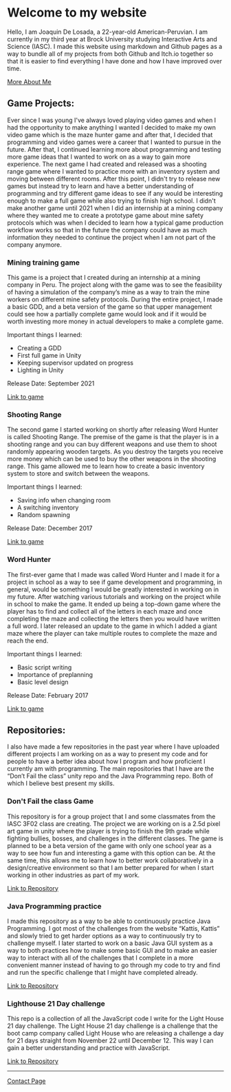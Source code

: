 # Welcome to my website

Hello, I am Joaquin De Losada, a 22-year-old American-Peruvian. I am currently in my third year at Brock University studying Interactive Arts and Science (IASC). I made this website using markdown and Github pages as a way to bundle all of my projects from both Github and Itch.io together so that it is easier to find everything I have done and how I have improved over time.

[More About Me](https://montainproductions.github.io/Joaquin.github.io/About)

## Game Projects:

Ever since I was young I've always loved playing video games and when I had the opportunity to make anything I wanted I decided to make my own video game which is the maze hunter game and after that, I decided that programming and video games were a career that I wanted to pursue in the future. After that, I continued learning more about programming and testing more game ideas that I wanted to work on as a way to gain more experience. The next game I had created and released was a shooting range game where I wanted to practice more with an inventory system and moving between different rooms. After this point, I didn't try to release new games but instead try to learn and have a better understanding of programming and try different game ideas to see if any would be interesting enough to make a full game while also trying to finish high school. I didn't make another game until 2021 when I did an internship at a mining company where they wanted me to create a prototype game about mine safety protocols which was when I decided to learn how a typical game production workflow works so that in the future the company could have as much information they needed to continue the project when I am not part of the company anymore.

### Mining training game

This game is a project that I created during an internship at a mining company in Peru. The project along with the game was to see the feasibility of having a simulation of the company’s mine as a way to train the mine workers on different mine safety protocols. During the entire project, I made a basic GDD, and a beta version of the game so that upper management could see how a partially complete game would look and if it would be worth investing more money in actual developers to make a complete game.

Important things I learned:

- Creating a GDD
- First full game in Unity
- Keeping supervisor updated on progress
- Lighting in Unity

Release Date: September 2021

[Link to game](https://montain-productions.itch.io/untitled-safty-mining-game)

### Shooting Range

The second game I started working on shortly after releasing Word Hunter is called Shooting Range. The premise of the game is that the player is in a shooting range and you can buy different weapons and use them to shoot randomly appearing wooden targets. As you destroy the targets you receive more money which can be used to buy the other weapons in the shooting range. This game allowed me to learn how to create a basic inventory system to store and switch between the weapons.

Important things I learned:
- Saving info when changing room
- A switching inventory
- Random spawning

Release Date: December 2017

[Link to game](https://montain-productions.itch.io/shooting-range)

### Word Hunter

The first-ever game that I made was called Word Hunter and I made it for a project in school as a way to see if game development and programming, in general, would be something I would be greatly interested in working on in my future. After watching various tutorials and working on the project while in school to make the game. It ended up being a top-down game where the player has to find and collect all of the letters in each maze and once completing the maze and collecting the letters then you would have written a full word. I later released an update to the game in which I added a giant maze where the player can take multiple routes to complete the maze and reach the end.

Important things I learned:
- Basic script writing
- Importance of preplanning
- Basic level design

Release Date: February 2017

[Link to game](https://montain-productions.itch.io/word-hunter)

## Repositories:

I also have made a few repositories in the past year where I have uploaded different projects I am working on as a way to present my code and for people to have a better idea about how I program and how proficient I currently am with programming. The main repositories that I have are the “Don’t Fail the class” unity repo and the Java Programming repo. Both of which I believe best present my skills.

### Don't Fail the class Game

This repository is for a group project that I and some classmates from the IASC 3F02 class are creating. The project we are working on is a 2.5d pixel art game in unity where the player is trying to finish the 9th grade while fighting bullies, bosses, and challenges in the different classes. The game is planned to be a beta version of the game with only one school year as a way to see how fun and interesting a game with this option can be. At the same time, this allows me to learn how to better work collaboratively in a design/creative environment so that I am better prepared for when I start working in other industries as part of my work.

[Link to Repository](https://github.com/Montainproductions/LightHouse_21DayChallenge)

### Java Programming practice

I made this repository as a way to be able to continuously practice Java Programming. I got most of the challenges from the website “Kattis, Kattis” and slowly tried to get harder options as a way to continuously try to challenge myself. I later started to work on a basic Java GUI system as a way to both practices how to make some basic GUI and to make an easier way to interact with all of the challenges that I complete in a more convenient manner instead of having to go through my code to try and find and run the specific challenge that I might have completed already.

[Link to Repository](https://github.com/Montainproductions/Java-Programming-Practice)

### Lighthouse 21 Day challenge

This repo is a collection of all the JavaScript code I write for the Light House 21 day challenge. The Light House 21 day challenge is a challenge that the boot camp company called Light House who are releasing a challenge a day for 21 days straight from November 22 until December 12. This way I can gain a better understanding and practice with JavaScript.

[Link to Repository](https://github.com/Montainproductions/LightHouse_21DayChallenge)

---

[Contact Page](https://montainproductions.github.io/Joaquin.github.io/Contact_Me)
